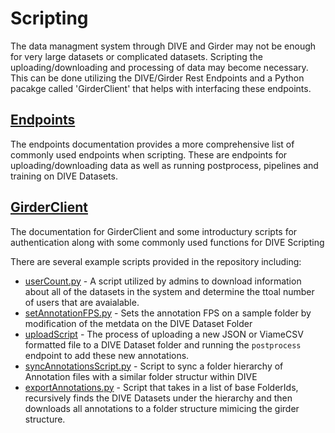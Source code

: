 # Scripting

The data managment system through DIVE and Girder may not be enough for very large datasets or complicated datasets.  Scripting the uploading/downloading and processing of data may become necessary.  This can be done utilizing the DIVE/Girder Rest Endpoints and a Python pacakge called 'GirderClient' that helps with interfacing these endpoints.





## [Endpoints](Endpoints.md)

The endpoints documentation provides a more comprehensive list of commonly used endpoints when scripting.  These are endpoints for uploading/downloading data as well as running postprocess, pipelines and training on DIVE Datasets.

## [GirderClient](GirderClient.md)

The documentation for GirderClient and some introductury scripts for authentication along with some commonly used functions for DIVE Scripting



There are several example scripts provided in the repository including:

* [userCount.py](https://github.com/Kitware/dive/blob/main/samples/scripts/userCount.py) - A script utilized by admins to download information about all of the datasets in the system and determine the ttoal number of users that are avaialable.
* [setAnnotationFPS.py](https://github.com/Kitware/dive/blob/main/samples/scripts/setAnnotationFPS.py) - Sets the annotation FPS on a sample folder by modification of the metdata on the DIVE Dataset Folder
* [uploadScript](https://github.com/Kitware/dive/blob/main/samples/scripts/uploadScript.py) - The process of uploading a new JSON or ViameCSV formatted file to a DIVE Dataset folder and running the `postprocess` endpoint to add these new annotations.
* [syncAnnotationsScript.py](https://github.com/Kitware/dive/blob/main/samples/scripts/syncAnnotationsScript.py) - Script to sync a folder hierarchy of Annotation files with a similar folder structur within DIVE
* [exportAnnotations.py](https://github.com/Kitware/dive/blob/main/samples/scripts/exportAnnotations.py) - Script that takes in a list of base FolderIds, recursively finds the DIVE Datasets under the hierarchy and then downloads all annotations to a folder structure mimicing the girder structure.